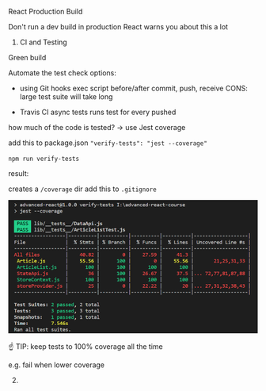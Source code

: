 React Production Build

Don't run a dev build in production
React warns you about this a lot

1. CI and Testing

Green build

Automate the test check
options:

- using Git hooks
  exec script before/after commit, push, receive
  CONS: large test suite will take long

- Travis CI
  async tests
  runs test for every pushed

how much of the code is tested?
-> use Jest coverage

add this to package.json
`"verify-tests": "jest --coverage"`

`npm run verify-tests`

result:

creates a `/coverage` dir
add this to `.gitignore`

![](screens/2019-05-27-21-44-49.png)

☝ TIP: keep tests to 100% coverage all the time

e.g. fail when lower coverage

2.

